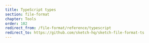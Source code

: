 ```yaml
---
title: TypeScript types
section: file-format
chapter: Tools
order: 102
redirect_from: /file-format/reference/typescript
redirect_to: https://github.com/sketch-hq/sketch-file-format-ts
---
```

